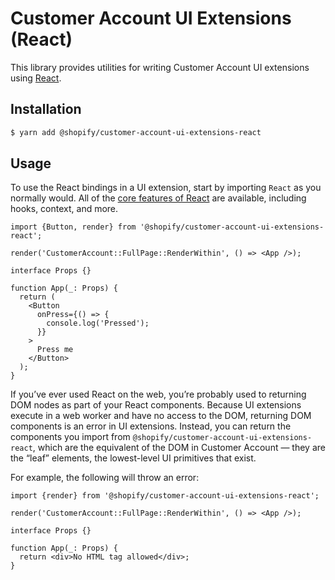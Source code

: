 # Customer Account UI Extensions (React)

This library provides utilities for writing Customer Account UI extensions using [React](https://reactjs.org).

## Installation

```bash
$ yarn add @shopify/customer-account-ui-extensions-react
```

## Usage

To use the React bindings in a UI extension, start by importing `React` as you normally would. All of the [core features of React](https://reactjs.org/docs/getting-started.html) are available, including hooks, context, and more.

```tsx
import {Button, render} from '@shopify/customer-account-ui-extensions-react';

render('CustomerAccount::FullPage::RenderWithin', () => <App />);

interface Props {}

function App(_: Props) {
  return (
    <Button
      onPress={() => {
        console.log('Pressed');
      }}
    >
      Press me
    </Button>
  );
}
```

If you’ve ever used React on the web, you’re probably used to returning DOM nodes as part of your React components. Because UI extensions execute in a web worker and have no access to the DOM, returning DOM components is an error in UI extensions. Instead, you can return the components you import from `@shopify/customer-account-ui-extensions-react`, which are the equivalent of the DOM in Customer Account — they are the “leaf” elements, the lowest-level UI primitives that exist.

For example, the following will throw an error:

```tsx
import {render} from '@shopify/customer-account-ui-extensions-react';

render('CustomerAccount::FullPage::RenderWithin', () => <App />);

interface Props {}

function App(_: Props) {
  return <div>No HTML tag allowed</div>;
}
```
